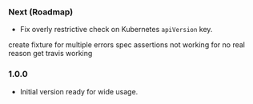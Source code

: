 ### Next (Roadmap)
- Fix overly restrictive check on Kubernetes `apiVersion` key.

create fixture for multiple errors
spec assertions not working for no real reason
get travis working

### 1.0.0
- Initial version ready for wide usage.
